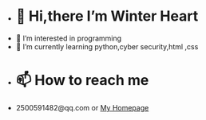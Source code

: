 - <h1>👋 Hi,there I’m Winter Heart
- 👀 I’m interested in programming
- 🌱 I’m currently learning python,cyber security,html ,css
- <h1>📫 How to reach me 
- <p>2500591482@qq.com or <a href="whgal.top">My Homepage
<!---
nomaluser/nomaluser is a ✨ special ✨ repository because its `README.md` (this file) appears on your GitHub profile.
You can click the Preview link to take a look at your changes.
--->
